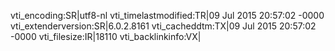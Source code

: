 vti_encoding:SR|utf8-nl
vti_timelastmodified:TR|09 Jul 2015 20:57:02 -0000
vti_extenderversion:SR|6.0.2.8161
vti_cacheddtm:TX|09 Jul 2015 20:57:02 -0000
vti_filesize:IR|18110
vti_backlinkinfo:VX|
